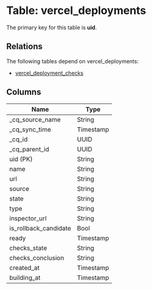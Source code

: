 # Table: vercel_deployments



The primary key for this table is **uid**.

## Relations

The following tables depend on vercel_deployments:
  - [vercel_deployment_checks](vercel_deployment_checks.md)

## Columns
| Name          | Type          |
| ------------- | ------------- |
|_cq_source_name|String|
|_cq_sync_time|Timestamp|
|_cq_id|UUID|
|_cq_parent_id|UUID|
|uid (PK)|String|
|name|String|
|url|String|
|source|String|
|state|String|
|type|String|
|inspector_url|String|
|is_rollback_candidate|Bool|
|ready|Timestamp|
|checks_state|String|
|checks_conclusion|String|
|created_at|Timestamp|
|building_at|Timestamp|
